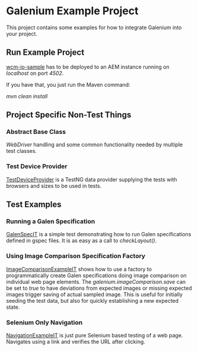 Galenium Example Project
========================

This project contains some examples for how to integrate Galenium into your project.

Run Example Project
-------------------

[wcm-io-sample](http://wcm.io/samples/) has to be deployed to an AEM instance running on *localhost* on port *4502*.

If you have that, you just run the Maven command:

*mvn clean install*


Project Specific Non-Test Things
--------------------------------

### Abstract Base Class

*WebDriver* handling and some common functionality needed by multiple test classes.

### Test Device Provider

[TestDeviceProvider](src/main/java/io/wcm/qa/galenium/example/TestDeviceProvider.java) is a TestNG data provider supplying the tests with browsers and sizes to be used in tests. 


Test Examples
-------------

### Running a Galen Specification

[GalenSpecIT](src/test/java/io/wcm/qa/galenium/example/GalenSpecIT.java) is a simple test demonstrating how to run Galen specifications defined in gspec files. It is as easy as a call to *checkLayout()*.

### Using Image Comparison Specification Factory

[ImageComparisonExampleIT](src/test/java/io/wcm/qa/galenium/example/ImageComparisonExampleIT.java) shows how to use a factory to programmatically create Galen specifications doing image comparison on individual web page elements. The *galenium.imageComparison.save* can be set to *true* to have deviations from expected images or missing expected images trigger saving of actual sampled image. This is useful for initially seeding the test data, but also for quickly establishing a new expected state.  

### Selenium Only Navigation

[NavigationExampleIT](src/test/java/io/wcm/qa/galenium/example/NavigationExampleIT.java) is just pure Selenium based testing of a web page. Navigates using a link and verifies the URL after clicking.
